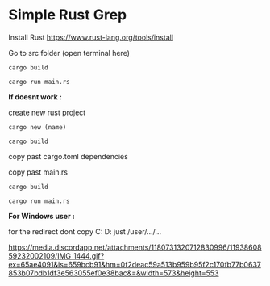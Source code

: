 # Simple Rust Grep

Install Rust  https://www.rust-lang.org/tools/install

Go to src folder (open terminal here)

```cargo build```

```cargo run main.rs```

**If doesnt work :**

create new rust project

```cargo new (name)```

```cargo build```

copy past cargo.toml dependencies

copy past main.rs

```cargo build```

```cargo run main.rs```

**For Windows user :**

for the redirect dont copy C: D: just /user/.../... 

https://media.discordapp.net/attachments/1180731320712830996/1193860859232002109/IMG_1444.gif?ex=65ae4091&is=659bcb91&hm=0f2deac59a513b959b95f2c170fb77b0637853b07bdb1df3e563055ef0e38bac&=&width=573&height=553
